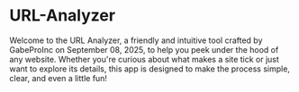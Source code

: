 # URL-Analyzer
Welcome to the URL Analyzer, a friendly and intuitive tool crafted by GabeProInc on September 08, 2025, to help you peek under the hood of any website. Whether you're curious about what makes a site tick or just want to explore its details, this app is designed to make the process simple, clear, and even a little fun!
